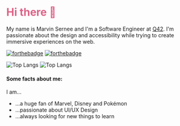 <h1 style="color:#dd6387">Hi there 👋</h1>

My name is Marvin Sernee and I'm a Software Engineer at [Q42](https://www.q42.eu). I'm passionate about the design and accessibility while trying to create immersive experiences on the web.

[![forthebadge](https://forthebadge.com/images/badges/built-with-love.svg)](https://forthebadge.com)
[![forthebadge](https://forthebadge.com/images/badges/powered-by-coffee.svg)](https://forthebadge.com)

![Top Langs](https://github-readme-stats.vercel.app/api/top-langs/?username=MarvinMichel&theme=dracula&layout=compact&count_private=true)
![Top Langs](https://github-readme-stats.vercel.app/api/?username=MarvinMichel&theme=dracula&layout=compact&hide=contribs,issues&count_private=true&show_icons=true&line_height=30)

#### Some facts about me:
I am...
- ...a huge fan of Marvel, Disney and Pokémon
- ...passionate about UI/UX Design
- ...always looking for new things to learn
